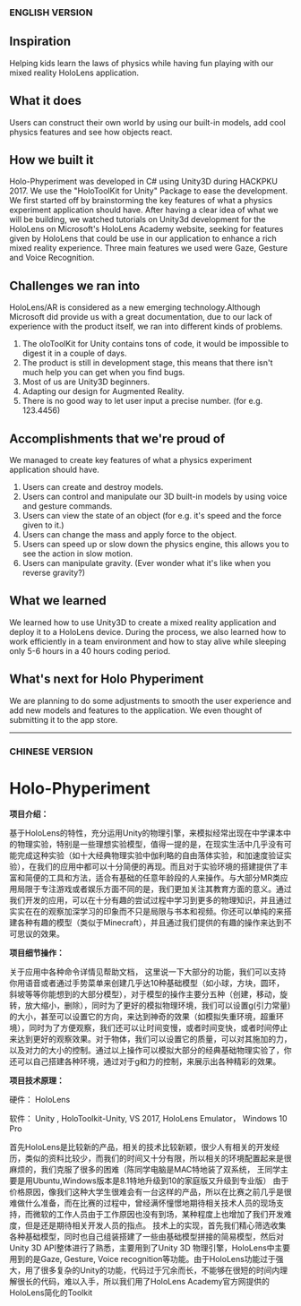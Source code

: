 ### ENGLISH VERSION

## Inspiration

Helping kids learn the laws of physics while having fun playing with our mixed reality HoloLens application.

## What it does

Users can construct their own world by using our built-in models, add cool physics features and see how objects react.

## How we built it

Holo-Phyperiment was developed in C# using Unity3D during HACKPKU 2017. We use the "HoloToolKit for Unity" Package to ease the development. We first started off by brainstorming the key features of what a physics experiment application should have. After having a clear idea of what we will be building, we watched tutorials on Unity3d development for the HoloLens on Microsoft's HoloLens Academy website, seeking for features given by HoloLens that could be use in our application to enhance a rich mixed reality experience.
Three main features we used were Gaze, Gesture and Voice Recognition. 

## Challenges we ran into
HoloLens/AR is considered as a new emerging technology.Although Microsoft did provide us with a great documentation,
due to our lack of experience with the product itself, we ran into different kinds of problems. 
1) The oloToolKit for Unity contains tons of code, it would be impossible to digest it in a couple of days.
2) The product is still in development stage, this means that there isn't much help you can get when you find bugs.
3) Most of us are Unity3D beginners.
4) Adapting our design for Augmented Reality.
5) There is no good way to let user input a precise number. (for e.g. 123.4456) 

## Accomplishments that we're proud of
We managed to create key features of what a physics experiment application should have.
1) Users can create and destroy models.
2) Users can control and manipulate our 3D built-in models by using voice and gesture commands. 
3) Users can view the state of an object (for e.g. it's speed and the force given to it.)
4) Users can change the mass and apply force to the object.
5) Users can speed up or slow down the physics engine, this allows you to see the action in slow motion.
6) Users can manipulate gravity. (Ever wonder what it's like when you reverse gravity?)

## What we learned
We learned how to use Unity3D to create a mixed reality application and deploy it to a HoloLens device. 
During the process, we also learned how to work efficiently in a team environment and how to stay alive while sleeping only 5-6 hours in a 40 hours coding period.

## What's next for Holo Phyperiment
We are planning to do some adjustments to smooth the user experience and add new models and features to the application. We even thought of submitting it to the app store.

-------------------
### CHINESE VERSION

# Holo-Phyperiment

**项目介绍：**

基于HoloLens的特性，充分运用Unity的物理引擎，来模拟经常出现在中学课本中的物理实验，特别是一些理想实验模型，值得一提的是，在现实生活中几乎没有可能完成这种实验（如十大经典物理实验中伽利略的自由落体实验，和加速度验证实验），在我们的应用中都可以十分简便的再现。而且对于实验环境的搭建提供了丰富和简便的工具和方法，适合有基础的任意年龄段的人来操作。与大部分MR类应用局限于专注游戏或者娱乐方面不同的是，我们更加关注其教育方面的意义。通过我们开发的应用，可以在十分有趣的尝试过程中学习到更多的物理知识，并且通过实实在在的观察加深学习的印象而不只是局限与书本和视频。你还可以单纯的来搭建各种有趣的模型（类似于Minecraft），并且通过我们提供的有趣的操作来达到不可思议的效果。

**项目细节操作：**

关于应用中各种命令详情见帮助文档， 这里说一下大部分的功能，我们可以支持你用语音或者通过手势菜单来创建几乎达10种基础模型（如小球，方块，圆环，斜坡等等你能想到的大部分模型），对于模型的操作主要分五种（创建，移动，旋转，放大缩小，删除），同时为了更好的模拟物理环境，我们可以设置g(引力常量)的大小，甚至可以设置它的方向，来达到神奇的效果（如模拟失重环境，超重环境），同时为了方便观察，我们还可以让时间变慢，或者时间变快，或者时间停止来达到更好的观察效果。对于物体，我们可以设置它的质量，可以对其施加的力，以及对力的大小的控制。通过以上操作可以模拟大部分的经典基础物理实验了，你还可以自己搭建各种环境，通过对于g和力的控制，来展示出各种精彩的效果。

**项目技术原理：**

硬件： HoloLens

软件： Unity , HoloToolkit-Unity,  VS 2017, HoloLens Emulator， Windows 10 Pro

首先HoloLens是比较新的产品，相关的技术比较新颖，很少人有相关的开发经历，类似的资料比较少，而我们的时间又十分有限，所以相关的环境配置起来是很麻烦的，我们克服了很多的困难（陈同学电脑是MAC特地装了双系统， 王同学主要是用Ubuntu,Windows版本是8.1特地升级到10的家庭版又升级到专业版）
由于价格原因，像我们这种大学生很难会有一台这样的产品，所以在比赛之前几乎是很难做什么准备，而在比赛的过程中，曾经满怀憧憬地期待相关技术人员的现场支持，而微软的工作人员由于工作原因也没有到场，某种程度上也增加了我们开发难度，但是还是期待相关开发人员的指点。
技术上的实现，首先我们精心筛选收集各种基础模型，同时也自己组装搭建了一些由基础模型拼接的简易模型，然后对Unity 3D API整体进行了熟悉，主要用到了Unity 3D 物理引擎，HoloLens中主要用到的是Gaze, Gesture, Voice recognition等功能。由于HoloLens功能过于强大，用了很多复杂的Unity的功能，代码过于冗余而长，不能够在很短的时间内理解很长的代码，难以入手，所以我们用了HoloLens Academy官方网提供的HoloLens简化的Toolkit 

